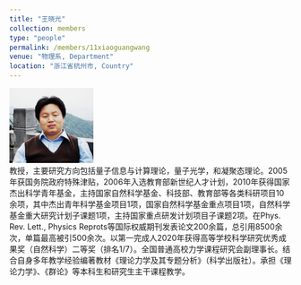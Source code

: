 ```yaml
---
title: "王晓光"
collection: members
type: "people"
permalink: /members/11xiaoguangwang
venue: "物理系, Department"
location: "浙江省杭州市, Country"
---
```


<img src='/images/people/xiaoguangwang.png' width='150' ><br>
教授，主要研究方向包括量子信息与计算理论，量子光学，和凝聚态理论。2005年获国务院政府特殊津贴，2006年入选教育部新世纪人才计划，2010年获得国家杰出科学青年基金，主持国家自然科学基金、科技部、教育部等各类科研项目10余项，其中杰出青年科学基金项目1项，国家自然科学基金重点项目1项，自然科学基金重大研究计划子课题1项，主持国家重点研发计划项目子课题2项。在Phys. Rev. Lett., Physics Reprots等国际权威期刊发表论文200余篇，总引用8500余次，单篇最高被引500余次。以第一完成人2020年获得高等学校科学研究优秀成果奖（自然科学）二等奖（排名1/7）。全国普通高校力学课程研究会副理事长。结合自身多年教学经验编著教材《理论力学及其专题分析》（科学出版社）。承担《理论力学》、《群论》等本科生和研究生主干课程教学。
